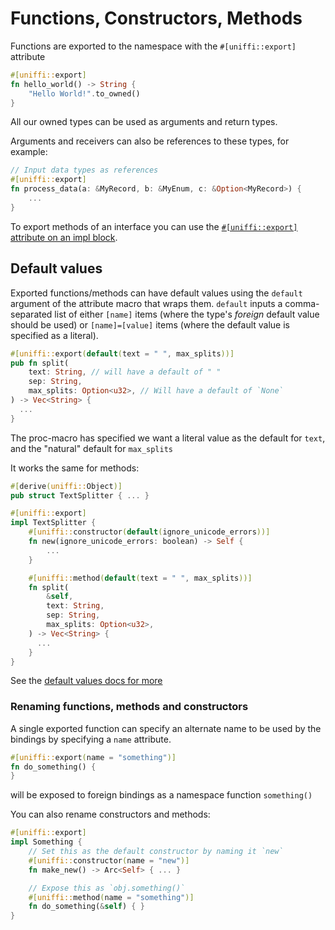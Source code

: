 # Functions, Constructors, Methods

Functions are exported to the namespace with the `#[uniffi::export]` attribute

```rust
#[uniffi::export]
fn hello_world() -> String {
    "Hello World!".to_owned()
}
```

All our owned types can be used as arguments and return types.

Arguments and receivers can also be references to these types, for example:

```rust
// Input data types as references
#[uniffi::export]
fn process_data(a: &MyRecord, b: &MyEnum, c: &Option<MyRecord>) {
    ...
}
```

To export methods of an interface you can use the [`#[uniffi::export]` attribute on an impl block](./interfaces.md).

## Default values

Exported functions/methods can have default values using the `default` argument of the attribute macro that wraps them.
`default` inputs a comma-separated list of either `[name]` items (where the type's *foreign* default value should be used)
or `[name]=[value]` items (where the default value is specified as a literal).

```rust
#[uniffi::export(default(text = " ", max_splits))]
pub fn split(
    text: String, // will have a default of " "
    sep: String,
    max_splits: Option<u32>, // Will have a default of `None`
) -> Vec<String> {
  ...
}
```

The proc-macro has specified we want a literal value as the default for `text`, and the "natural" default for `max_splits`

It works the same for methods:

```rust
#[derive(uniffi::Object)]
pub struct TextSplitter { ... }

#[uniffi::export]
impl TextSplitter {
    #[uniffi::constructor(default(ignore_unicode_errors))]
    fn new(ignore_unicode_errors: boolean) -> Self {
        ...
    }

    #[uniffi::method(default(text = " ", max_splits))]
    fn split(
        &self,
        text: String,
        sep: String,
        max_splits: Option<u32>,
    ) -> Vec<String> {
      ...
    }
}
```

See the [default values docs for more](../types/defaults.md)

### Renaming functions, methods and constructors

A single exported function can specify an alternate name to be used by the bindings by specifying a `name` attribute.

```rust
#[uniffi::export(name = "something")]
fn do_something() {
}
```
will be exposed to foreign bindings as a namespace function `something()`

You can also rename constructors and methods:
```rust
#[uniffi::export]
impl Something {
    // Set this as the default constructor by naming it `new`
    #[uniffi::constructor(name = "new")]
    fn make_new() -> Arc<Self> { ... }

    // Expose this as `obj.something()`
    #[uniffi::method(name = "something")]
    fn do_something(&self) { }
}
```
